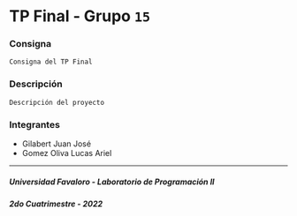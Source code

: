# TP Final - Grupo `15`
### Consigna
    Consigna del TP Final
### Descripción
    Descripción del proyecto
### Integrantes
- Gilabert Juan José
- Gomez Oliva Lucas Ariel
---
##### Universidad Favaloro - Laboratorio de Programación II
##### 2do Cuatrimestre - 2022
